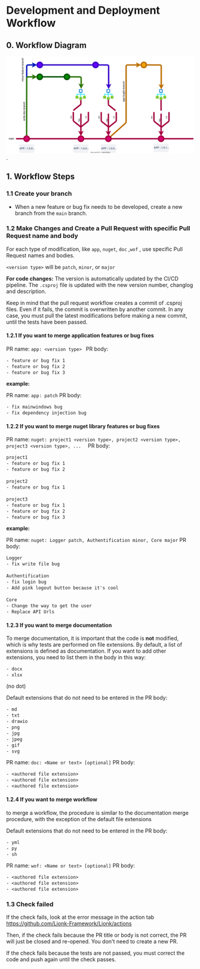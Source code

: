# Development and Deployment Workflow

## 0. Workflow Diagram

![workflow diagram](workflow.svg "workflow diagram").

## 1. Workflow Steps

### 1.1 Create your branch 
- When a new feature or bug fix needs to be developed, create a new branch from the `main` branch.

### 1.2 Make Changes and Create a Pull Request with specific Pull Request name and body
For each type of modification, like `app`, `nuget`, `doc` ,`wof` , use specific Pull Request names and bodies.

`<version type>` will be `patch`, `minor`, or `major`

**For code changes:**
The version is automatically updated by the CI/CD pipeline. The `.csproj` file is updated with the new version number, changlog and description.

Keep in mind that the pull request workflow creates a commit of .csproj files. Even if it fails, the commit is overwritten by another commit. In any case, you must pull the latest modifications before making a new commit, until the tests have been passed.

#### 1.2.1 If you want to merge application features or bug fixes
PR name: `app: <version type> `
PR body: 
```
- feature or bug fix 1
- feature or bug fix 2
- feature or bug fix 3
```

**example:**

PR name: `app: patch`
PR body: 
```
- fix mainwindows bug
- fix dependency injection bug
```

#### 1.2.2 If you want to merge nuget library features or bug fixes

PR name: `nuget: project1 <version type>, project2 <version type>, project3 <version type>, ...  `
PR body: 
```
project1
- feature or bug fix 1
- feature or bug fix 2

project2
- feature or bug fix 1

project3
- feature or bug fix 1
- feature or bug fix 2
- feature or bug fix 3
```

**example:**

PR name: `nuget: Logger patch, Authentification minor, Core major`
PR body: 
```
Logger
- fix write file bug

Authentification
- fix login bug
- Add pink logout button because it's cool

Core
- Change the way to get the user
- Replace API Urls
```

#### 1.2.3 If you want to merge documentation

To merge documentation, it is important that the code is **not** modified, which is why tests are performed on file extensions. By default, a list of extensions is defined as documentation. If you want to add other extensions, you need to list them in the body in this way:
```
- docx
- xlsx
```
(no dot)

Default extensions that do not need to be entered in the PR body:
```
- md
- txt
- drawio
- png
- jpg
- jpeg
- gif
- svg
```


PR name: `doc: <Name or text> [optional]`
PR body: 
```
- <authored file extension>
- <authored file extension>
- <authored file extension>
```

#### 1.2.4 If you want to merge workflow
to merge a workflow, the procedure is similar to the documentation merge procedure, with the exception of the default file extensions 

Default extensions that do not need to be entered in the PR body:
```
- yml
- py
- sh
```

PR name: `wof: <Name or text> [optional]`
PR body: 
```
- <authored file extension>
- <authored file extension>
- <authored file extension>
``` 

### 1.3 Check failed

If the check fails, look at the error message in the action tab https://github.com/Lionk-Framework/Lionk/actions

Then, if the check fails because the PR title or body is not correct, the PR will just be closed and re-opened. You don't need to create a new PR.

If the check fails because the tests are not passed, you must correct the code and push again until the check passes.